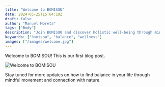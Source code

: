 ```yaml
---
title: "Welcome to BOMISOU"
date: 2024-05-25T15:04:10Z
draft: false
author: "Manuel Moreta"
tags: ["Body"]
description: "Join BOMISOU and discover holistic well-being through mindful movement and a deep connection with nature. Explore expert tips, adventure guides, and wellness inspiration to help you achieve balance in a fast-paced world."
keywords: ["bomisou", "balance", "wellness"]
images: ["/images/welcome.jpg"]
---
```


Welcome to BOMISOU! This is our first blog post.

![Welcome to BOMISOU](/images/welcome.jpg "Welcome Image")

Stay tuned for more updates on how to find balance in your life through mindful movement and connection with nature.
